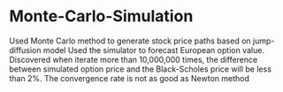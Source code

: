 # Monte-Carlo-Simulation
Used Monte Carlo method to generate stock price paths based on jump-diffusion model
Used the simulator to forecast European option value. Discovered when iterate more than 10,000,000 times, the difference between simulated option price and the Black-Scholes price will be less than 2%. The convergence rate is not as good as Newton method


